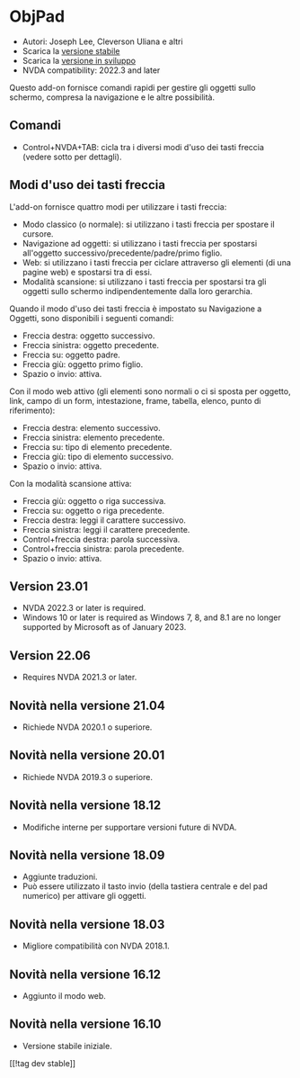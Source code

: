 # ObjPad #

* Autori: Joseph Lee, Cleverson Uliana e altri
* Scarica la [versione stabile][1]
* Scarica la [versione in sviluppo][2]
* NVDA compatibility: 2022.3 and later

Questo add-on fornisce comandi rapidi per gestire gli oggetti sullo schermo,
compresa la navigazione e le altre possibilità.

## Comandi

* Control+NVDA+TAB: cicla tra i diversi modi d'uso dei tasti freccia (vedere
  sotto per dettagli).

## Modi d'uso dei tasti freccia

L'add-on fornisce quattro modi per utilizzare i tasti freccia:

* Modo classico (o normale): si utilizzano i tasti freccia per spostare il
  cursore.
* Navigazione ad oggetti: si utilizzano i tasti freccia per spostarsi
  all'oggetto successivo/precedente/padre/primo figlio.
* Web: si utilizzano i tasti freccia per ciclare attraverso gli elementi (di
  una pagine web) e spostarsi tra di essi.
* Modalità scansione: si utilizzano i tasti freccia per spostarsi tra gli
  oggetti sullo schermo indipendentemente dalla loro gerarchia.

Quando il modo d'uso dei tasti freccia è impostato su Navigazione a Oggetti,
sono disponibili i seguenti comandi:

* Freccia destra: oggetto successivo.
* Freccia sinistra: oggetto precedente.
* Freccia su: oggetto padre.
* Freccia giù: oggetto primo figlio.
* Spazio o invio: attiva.

Con il modo web attivo (gli elementi sono normali o ci si sposta per
oggetto, link, campo di un form, intestazione, frame, tabella, elenco, punto
di riferimento):

* Freccia destra: elemento successivo.
* Freccia sinistra: elemento precedente.
* Freccia su: tipo di elemento precedente.
* Freccia giù: tipo di elemento successivo.
* Spazio o invio: attiva.

Con la modalità scansione attiva:

* Freccia giù: oggetto o riga successiva.
* Freccia su: oggetto o riga precedente.
* Freccia destra: leggi il carattere successivo.
* Freccia sinistra: leggi il carattere precedente.
* Control+freccia destra: parola successiva.
* Control+freccia sinistra: parola precedente.
* Spazio o invio: attiva.

## Version 23.01

* NVDA 2022.3 or later is required.
* Windows 10 or later is required as Windows 7, 8, and 8.1 are no longer
  supported by Microsoft as of January 2023.

## Version 22.06

* Requires NVDA 2021.3 or later.

## Novità nella versione 21.04

* Richiede NVDA 2020.1 o superiore.

## Novità nella versione 20.01

* Richiede NVDA 2019.3 o superiore.

## Novità nella versione 18.12

* Modifiche interne per supportare versioni future di NVDA.

## Novità nella versione 18.09

* Aggiunte traduzioni.
* Può essere utilizzato il tasto invio (della tastiera centrale e del pad
  numerico) per attivare gli oggetti.

## Novità nella versione 18.03

* Migliore compatibilità con NVDA 2018.1.

## Novità nella versione 16.12

* Aggiunto il modo web.

## Novità nella versione 16.10

* Versione stabile iniziale.

[[!tag dev stable]]

[1]: https://addons.nvda-project.org/files/get.php?file=objPad

[2]: https://addons.nvda-project.org/files/get.php?file=objPad-dev

